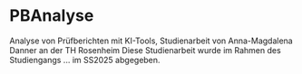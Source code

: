 # PBAnalyse
Analyse von Prüfberichten mit KI-Tools, Studienarbeit von Anna-Magdalena Danner an der TH Rosenheim
Diese Studienarbeit wurde im Rahmen des Studiengangs ... im SS2025 abgegeben.
